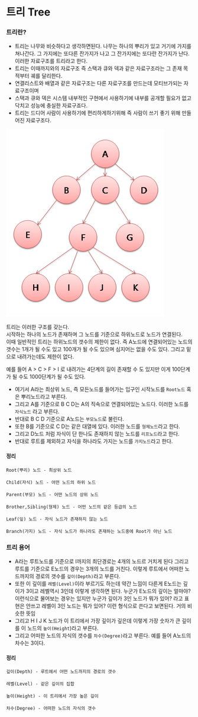 # 트리 Tree

### 트리란?
- 트리는 나무와 비슷하다고 생각하면된다. 나무는 하나의 뿌리가 있고 거기에 가지를 쳐나간다. 그 가지에는 또다른 잔가지가 나고 그 잔가지에는 또다란 잔가지가 난다. 이러한 자료구조를 트리라고 한다.
- 트리는 이때까지와의 자료구조 즉 스택과 큐와 덱과 같은 자료구조라는 그 존재 목적부터 궤를 달리한다.
- 연결리스트와 배열과 같은 자료구조는 다른 자료구조를 만드는데 모티브가되는 자료구조이며
- 스택과 큐와 덱은 시스템 내부적인 구현에서 사용하기에 내부를 공개할 필요가 없고 닥치고 성능에 충실한 자료구죠다.
- 트리는 드디어 사람이 사용하기에 편리하게하기위해 즉 사람이 쓰기 좋기 위해 만들어진 자료구조다.

![](./image/tree.png)

트리는 이러한 구조를 갖는다.  
시작하는 하나의 노드가 존재하며 그 노드를 기준으로 하위노드로 노드가 연결된다.  
이때 일반적인 트리는 하위노드의 갯수의 제한이 없다. 즉 A노드에 연결되어있는 노드의 갯수는 1개가 될 수도 있고 100개가 될 수도 있으며 심지어는 없을 수도 있다. 그리고 밑으로 내려가는데도 제한이 없다.  
  
예를 들어 A > C > F > I 로 내려가는 4단계의 길이 존재할 수 도 있지만 이게 100단계가 될 수도 1000단계가 될 수도 있다. 
- 여기서 A라는 최상위 노드, 즉 모든노드를 들어가는 입구인 시작노드를 `Root노드` 혹은 뿌리노드라고 부른다. 
- 그리고 A를 기준으로 B C D는 A의 직속으로 연결되어있는 노드다. 이러한 노드를 `자식노드` 라고 부른다. 
- 반대로 B C D 기준으로 A노드는 `부모노드`로 불린다.
- 또한 B를 기준으로 C D는 같은 대열에 있다. 이러한 노드를 `형제노드`라고 한다.
- 그리고 D노드 처럼 자식이 단 한나도 존재하지 않는 노드를 `리프노드`라고 한다.
- 반대로 루트를 제외하고 자식을 하나라도 가지는 노드를 `가지노드`라고 한다.

#### 정리
```
Root(뿌리) 노드 - 최상위 노드

Child(자식) 노드 - 어떤 노드의 하위 노드

Parent(부모) 노드 - 어떤 노드의 상위 노드

Brother,Sibling(형제) 노드 - 어떤 노드의 같은 등급의 노드

Leaf(잎) 노드 - 자식 노드가 존재하지 않는 노드

Branch(가지) 노드 - 자식 노드가 하나라도 존재하는 노드중에 Root가 아닌 노드
```

### 트리 용어

- A라는 루트노드를 기준으로 I까지의 최단경로는 4개의 노드르 거치게 된다 그리고 루트를 기준으로 E노드의 경우는 3개의 노드를 거친다. 이렇게 루트에서 어떠한 노드까지의 경로의 갯수를 `깊이(Depth)`라고 부른다.
- 또한 이 깊이를 `레벨(Level)`이라 부르기도 하는데 약간 느낌이 다른게 E노드는 깊이가 3이고 레벨역시 3인데 이렇게 생각하면 된다. 누군가 E노드의 깊이는 얼마야? 이런식으로 물어보는 경우는 있지만 누군가 깊이가 3인 노드가 뭐가 있어? 라고 표현은 안쓰고 레벨이 3인 노드는 뭐가 있어? 이런 형식으로 쓴다고 보면된다. 거의 비슷한 뜻임
- 그리고 H I J K 노드가 이 트리에서 가장 깊이가 깊은데 이렇게 가장 숫자가 큰 깊이를 이 노드의 `높이(Height`)라고 부른다.
- 그리고 어떠한 노드의 자식의 갯수를 `차수(Degree)`라고 부른다. 예를 들어 A노드의 차수는 3이다.

#### 정리
```
깊이(Depth) - 루트에서 어떤 노드까지의 경로의 갯수

레벨(Level) - 같은 깊이의 집합

높이(Height) - 이 트리에서 가장 높은 깊이

차수(Degree) - 어떠한 노드의 자식의 갯수 
```